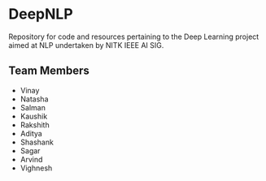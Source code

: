 # DeepNLP
Repository for code and resources pertaining to the Deep Learning project aimed at NLP undertaken by NITK IEEE AI SIG.

## Team Members
* Vinay 
* Natasha
* Salman
* Kaushik
* Rakshith
* Aditya
* Shashank
* Sagar
* Arvind
* Vighnesh
